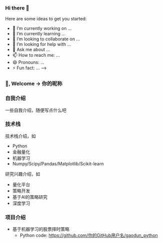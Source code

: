 ### Hi there 👋
Here are some ideas to get you started:

- 🔭 I’m currently working on ...
- 🌱 I’m currently learning ...
- 👯 I’m looking to collaborate on ...
- 🤔 I’m looking for help with ...
- 💬 Ask me about ...
- 📫 How to reach me: ...
- 😄 Pronouns: ...
- ⚡ Fun fact: ...
-->
### 👋, Welcome -> 你的昵称


### 自我介绍

一些自我介绍，随便写点什么吧


### 技术栈

技术栈介绍，如

- Python
- 金融量化
- 机器学习
- Numpy/Scipy/Pandas/Matplotlib/Scikit-learn


研究兴趣介绍，如

- 量化平台
- 策略开发
- 基于AI的策略研究
- 深度学习


### 项目介绍

- 基于机器学习的股票择时策略
  - Python code: https://github.com/你的GitHub用户名/gaodun_python
